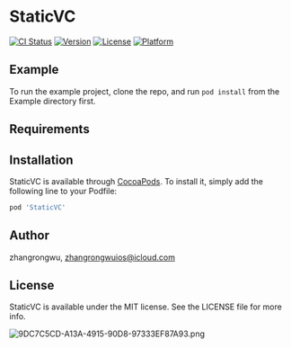 # StaticVC

[![CI Status](https://img.shields.io/travis/zhangrongwu/StaticVC.svg?style=flat)](https://travis-ci.org/zhangrongwu/StaticVC)
[![Version](https://img.shields.io/cocoapods/v/StaticVC.svg?style=flat)](https://cocoapods.org/pods/StaticVC)
[![License](https://img.shields.io/cocoapods/l/StaticVC.svg?style=flat)](https://cocoapods.org/pods/StaticVC)
[![Platform](https://img.shields.io/cocoapods/p/StaticVC.svg?style=flat)](https://cocoapods.org/pods/StaticVC)

## Example

To run the example project, clone the repo, and run `pod install` from the Example directory first.

## Requirements

## Installation

StaticVC is available through [CocoaPods](https://cocoapods.org). To install
it, simply add the following line to your Podfile:

```ruby
pod 'StaticVC'
```

## Author

zhangrongwu, zhangrongwuios@icloud.com

## License

StaticVC is available under the MIT license. See the LICENSE file for more info.
	

![9DC7C5CD-A13A-4915-90D8-97333EF87A93.png](https://upload-images.jianshu.io/upload_images/1775503-4e7cfd700eb3975b.png?imageMogr2/auto-orient/strip%7CimageView2/2/w/1240)



